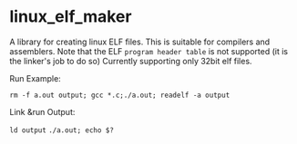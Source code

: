 # linux_elf_maker
A library for creating linux ELF files. This is suitable for compilers and assemblers. Note that the ELF `program header table` is not supported (it is the linker's job to do so)
Currently supporting only 32bit elf files. 

 Run Example:

  `rm -f a.out output; gcc *.c;./a.out; readelf -a output`

Link &run Output:

  `ld output`
  `./a.out; echo $?`